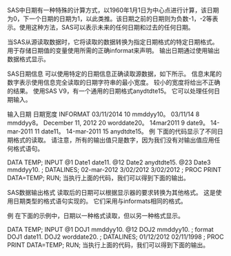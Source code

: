 SAS中日期有一种特殊的计算方式，以1960年1月1日为中心点进行计算，该日期为0，下一个日期的日期为1，以此类推。该日期之前的日期则为负数-1，-2等表示。使用这种方法，SAS可以表示未来的任何日期和过去的任何日期。

当SAS从源读取数据时，它将读取的数据转换为指定日期格式的特定日期格式。 用于存储日期值的变量使用所需的正确informat来声明。 输出日期通过使用输出数据格式显示。

SAS日期信息
可以使用特定的日期信息正确读取源数据，如下所示。 信息末尾的数字表示使用信息完全读取的日期字符串的最小宽度。 较小的宽度将给出不正确的结果。 使用SAS V9，有一个通用的日期格式anydtdte15。 它可以处理任何日期输入。

输入日期	日期宽度	INFORMAT
03/11/2014	10	mmddyy10。
03/11/14	8	mmddyy8。
December 11, 2012	20	worddate20。
14mar2011	9	date9。
14-mar-2011	11	date11。
14-mar-2011	15	anydtdte15。
例
下面的代码显示了不同日期格式的读取。 请注意，所有的输出值只是数字，因为我们没有对输出值应用任何格式语句。

DATA TEMP;
INPUT @1 Date1 date11. @12 Date2 anydtdte15. @23 Date3 mmddyy10.   ;
DATALINES;
02-mar-2012 3/02/2012 3/02/2012
;
PROC PRINT DATA=TEMP;
RUN;
当执行上面的代码，我们可以得到下面的输出。


SAS数据输出格式
读取后的日期可以根据显示器的要求转换为其他格式。 这是使用日期类型的格式语句实现的。 它们采用与informats相同的格式。

例
在下面的示例中，日期以一种格式读取，但以另一种格式显示。

DATA TEMP;
INPUT  @1 DOJ1 mmddyy10. @12 DOJ2 mmddyy10. ;
format  DOJ1 date11.  DOJ2 worddate20. ;
DATALINES;
01/12/2012 02/11/1998 
;
PROC PRINT DATA=TEMP;
RUN;
当执行上面的代码，我们可以得到下面的输出。

